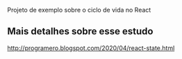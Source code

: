 Projeto de exemplo sobre o ciclo de vida no React

## Mais detalhes sobre esse estudo

http://programero.blogspot.com/2020/04/react-state.html
